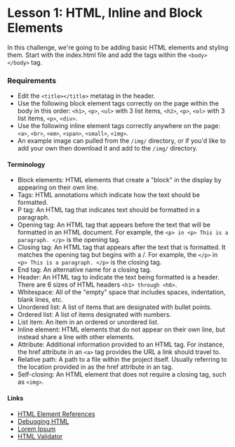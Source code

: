 # Lesson 1: HTML, Inline and Block Elements

In this challenge, we're going to be adding basic HTML elements and styling them. Start with the index.html file and add the tags within the `<body></body>` tag.

### Requirements

- Edit the `<title></title>` metatag in the header.
- Use the following block element tags correctly on the page within the body in this order: `<h1>`, `<p>`, `<ul>` with 3 list items, `<h2>`, `<p>`, `<ol>` with 3 list items, `<p>`, `<div>`. 
- Use the following inline element tags correctly anywhere on the page: `<a>`, `<br>`, `<em>`, `<span>`, `<small>`, `<img>`.
- An example image can pulled from the `/img/` directory, or if you'd like to add your own then download it and add to the `/img/` directory.

#### Terminology

- Block elements: HTML elements that create a "block" in the display by appearing on their own line.
- Tags: HTML annotations which indicate how the text should be formatted.
- P tag: An HTML tag that indicates text should be formatted in a paragraph.
- Opening tag: An HTML tag that appears before the text that will be formatted in an HTML document. For example, the `<p> in <p> This is a paragraph. </p>` is the opening tag.
- Closing tag: An HTML tag that appears after the text that is formatted. It matches the opening tag but begins with a /. For example, the `</p>` in `<p> This is a paragraph. </p>` is the closing tag.
- End tag: An alternative name for a closing tag.
- Header: An HTML tag to indicate the text being formatted is a header. There are 6 sizes of HTML headers `<h1> through <h6>`.
- Whitespace: All of the "empty" space that includes spaces, indentation, blank lines, etc.
- Unordered list: A list of items that are designated with bullet points.
- Ordered list: A list of items designated with numbers.
- List item: An item in an ordered or unordered list.
- Inline element: HTML elements that do not appear on their own line, but instead share a line with other elements.
- Attribute: Additional information provided to an HTML tag. For instance, the href attribute in an `<a>` tag provides the URL a link should travel to.
- Relative path: A path to a file within the project itself. Usually referring to the location provided in as the href attribute in an <a> tag.
- Self-closing: An HTML element that does not require a closing tag, such as `<img>`.

#### Links 

- [HTML Element References](https://developer.mozilla.org/en-US/docs/Web/HTML/Element)
- [Debugging HTML](https://developer.mozilla.org/en-US/docs/Learn/HTML/Introduction_to_HTML/Debugging_HTML)
- [Lorem Ipsum](https://loremipsum.io/)
- [HTML Validator](https://validator.w3.org/#validate_by_input)